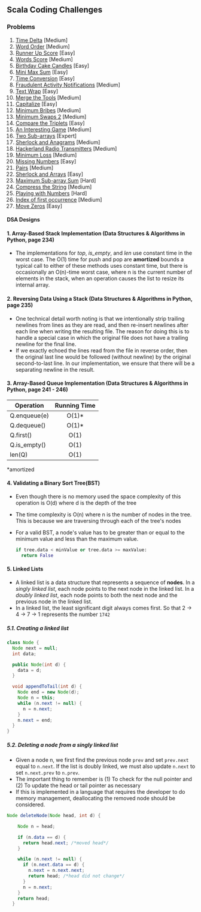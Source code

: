 ## Scala Coding Challenges

### Problems

1. [Time Delta](https://www.hackerrank.com/challenges/python-time-delta) [Medium]
2. [Word Order](https://www.hackerrank.com/challenges/word-order) [Medium]
3. [Runner Up Score](https://www.hackerrank.com/challenges/find-second-maximum-number-in-a-list) [Easy]
4. [Words Score](https://www.hackerrank.com/challenges/words-score) [Medium]
5. [Birthday Cake Candles](https://www.hackerrank.com/challenges/birthday-cake-candles) [Easy]
6. [Mini Max Sum](https://www.hackerrank.com/challenges/mini-max-sum) [Easy]
7. [Time Conversion](https://www.hackerrank.com/challenges/time-conversion) [Easy]
8. [Fraudulent Activity Notifications](https://www.hackerrank.com/challenges/fraudulent-activity-notifications) [Medium]
9. [Text Wrap](https://www.hackerrank.com/challenges/text-wrap) [Easy]
10. [Merge the Tools](https://www.hackerrank.com/challenges/merge-the-tools) [Medium]
11. [Capitalize](https://www.hackerrank.com/challenges/capitalize) [Easy]
12. [Minimum Bribes](https://www.hackerrank.com/challenges/new-year-chaos) [Medium]
13. [Minimum Swaps 2](https://www.hackerrank.com/challenges/minimum-swaps-2) [Medium]
14. [Compare the Triplets](https://www.hackerrank.com/challenges/compare-the-triplets/) [Easy]
15. [An Interesting Game](https://www.hackerrank.com/challenges/an-interesting-game-1) [Medium]
16. [Two Sub-arrays](https://www.hackerrank.com/challenges/two-subarrays/) [Expert]
17. [Sherlock and Anagrams](https://www.hackerrank.com/challenges/sherlock-and-anagrams) [Medium]
18. [Hackerland Radio Transmitters](https://www.hackerrank.com/challenges/hackerland-radio-transmitters) [Medium]
19. [Minimum Loss](https://www.hackerrank.com/challenges/minimum-loss/) [Medium]
20. [Missing Numbers](https://www.hackerrank.com/challenges/missing-numbers) [Easy]
21. [Pairs](https://www.hackerrank.com/challenges/pairs/) [Medium]
22. [Sherlock and Arrays](https://www.hackerrank.com/challenges/sherlock-and-array) [Easy]
23. [Maximum Sub-array Sum](https://www.hackerrank.com/challenges/maximum-subarray-sum) [Hard]
24. [Compress the String](https://www.hackerrank.com/challenges/compress-the-string/) [Medium]
25. [Playing with Numbers](https://www.hackerrank.com/challenges/playing-with-numbers) [Hard]
26. [Index of first occurrence](https://leetcode.com/problems/find-the-index-of-the-first-occurrence-in-a-string/) [Medium]
27. [Move Zeros](https://leetcode.com/problems/move-zeroes/) [Easy]

#### DSA Designs

#### 1. Array-Based Stack Implementation (Data Structures & Algorithms in Python, page 234)

- The implementations for _top_, _is_empty_, and _len_ use constant time in the worst case. The O(1) time for push and
  pop are **amortized** bounds a typical call to either of these methods uses constant time, but there is occasionally
  an O(n)-time worst case, where n is the current number of elements in the stack, when an operation causes the list to
  resize its internal array.

#### 2. Reversing Data Using a Stack (Data Structures & Algorithms in Python, page 235)

- One technical detail worth noting is that we intentionally strip trailing newlines from lines as they are read, and
  then re-insert newlines after each line when writing the resulting file. The reason for doing this is to handle a
  special case in which the original file does not have a trailing newline for the final line.
- If we exactly echoed the lines read from the file in reverse order, then the original last line would be followed
  (without newline) by the original second-to-last line. In our implementation, we ensure that there will be a
  separating newline in the result.

#### 3. Array-Based Queue Implementation (Data Structures & Algorithms in Python, page 241 - 246)

| Operation    | Running Time |
|--------------|:-------------:
| Q.enqueue(e) | O(1)*        |
| Q.dequeue()  | O(1)*        |
| Q.first()    | O(1)         |     
| Q.is_empty() | O(1)         |
| len(Q)       | O(1)         | 

*amortized

#### 4. Validating a Binary Sort Tree(BST)

- Even though there is no memory used the space complexity of this operation is O(d) where d is the depth of the tree
- The time complexity is O(n) where n is the number of nodes in the tree. This is because we are traversing through each
  of the tree's nodes
- For a valid BST, a node's value has to be greater than or equal to the minimum value and less than the maximum value.

  ```python
  if tree.data < minValue or tree.data >= maxValue:
    return False
  ```

#### 5. Linked Lists

- A linked list is a data structure that represents a sequence of **nodes**. In a _singly linked list_, each node points
  to the next node in the linked list. In a _doubly linked list_, each node points to both the next node and the
  previous node in the linked list.
- In a linked list, the least significant digit always comes first. So that 2 -> 4 -> 7 -> 1 represents the
  number `1742`

##### 5.1. Creating a linked list

```java
class Node {
  Node next = null;
  int data;

  public Node(int d) {
    data = d;
  }

  void appendToTail(int d) {
    Node end = new Node(d);
    Node n = this;
    while (n.next != null) {
      n = n.next;
    }
    n.next = end;
  }
}
```

##### 5.2. Deleting a node from a singly linked list

- Given a node n, we first find the previous node `prev` and set `prev.next` equal to `n.next`. If the list is doubly
  linked, we must also update `n.next` to set `n.next.prev` to `n.prev`.
- The important thing to remember is (1) To check for the null pointer and (2) To update the head or tail pointer as
  necessary
- If this is implemented in a language that requires the developer to do memory management, deallocating the removed
  node should be considered.

```java
Node deleteNode(Node head, int d) {

    Node n = head;

    if (n.data == d) {
      return head.next; /*moved head*/
    }

    while (n.next != null) {
      if (n.next.data == d) {
        n.next = n.next.next;
        return head; /*head did not change*/
      }
      n = n.next;
    }
    return head;
  }
```
